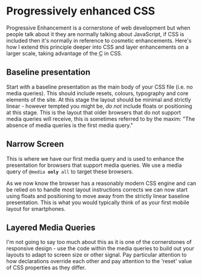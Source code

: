 # Progressively enhanced CSS

Progressive Enhancement is a cornerstone of web development but when people talk about it they are normally talking about JavaScript, if CSS is included then it's normally in reference to cosmetic enhancements.  Here's how I extend this principle deeper into CSS and layer enhancements on a larger scale, taking advantage of the <abbr title="cascading">C</abbr> in CSS.

## Baseline presentation

Start with a baseline presentation as the main body of your CSS file (i.e. no media queries).  This should include resets, colours, typography and core elements of the site.  At this stage the layout should be minimal and strictly linear - however tempted you might be, <em>do not</em> include floats or positioning at this stage.  This is the layout that older browsers that do not support media queries will receive, this is sometimes referred to by the maxim: "The absence of media queries is the first media query."

## Narrow Screen

This is where we have our first media query and is used to enhance the presentation for browsers that support media queries. We use a media query of <code class="code">@media <b>only</b> all</code> to target these browsers.

As we now know the browser has a reasonably modern CSS engine and can be relied on to handle most layout instructions corrects we can now start using floats and positioning to move away from the strictly linear baseline presentation.  This is what you would typically think of as your first mobile layout for smartphones.

## Layered Media Queries

I'm not going to say too much about this as it is one of the cornerstones of responsive design - use the code within the media queries to build out your layouts to adapt to screen size or other signal.  Pay particular attention to how declarations override each other and pay attention to the 'reset' value of CSS properties as they differ.
